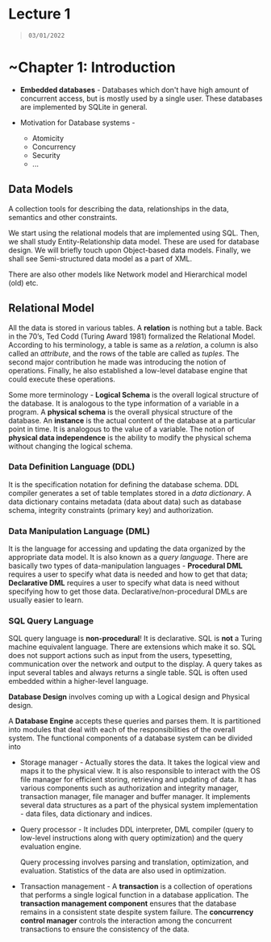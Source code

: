 # Lecture 1 

>  `03/01/2022`

# ~Chapter 1: Introduction

- **Embedded databases** - Databases which don't have high amount of concurrent access, but is mostly used by a single user. These databases are implemented by SQLite in general.
- Motivation for Database systems -

  - Atomicity
  - Concurrency
  - Security
  - ...

## Data Models 

A collection tools for describing the data, relationships in the data, semantics and other constraints.

We start using the relational models that are implemented using SQL. Then, we shall study Entity-Relationship data model. These are used for database design. We will briefly touch upon Object-based data models. Finally, we shall see Semi-structured data model as a part of XML. 

There are also other models like Network model and Hierarchical model (old) etc.

## Relational Model

All the data is stored in various tables. A **relation** is nothing but a table. Back in the 70’s, Ted Codd (Turing Award 1981) formalized the Relational Model. According to his terminology, a table is same as a *relation*, a column is also called an *attribute*, and the rows of the table are called as *tuples*. The second major contribution he made was introducing the notion of operations. Finally, he also established a low-level database engine that could execute these operations. 

Some more terminology - **Logical Schema** is the overall logical structure of the database. It is analogous to the type information of a variable in a program. A **physical schema** is the overall physical structure of the database. An **instance** is the actual content of the database at a particular point in time. It is analogous to the value of a variable. The notion of **physical data independence** is the ability to modify the physical schema without changing the logical schema.

### Data Definition Language (DDL)

It is the specification notation for defining the database schema. DDL compiler generates a set of table templates stored in a *data dictionary*. A data dictionary contains metadata (data about data) such as database schema, integrity constraints (primary key) and authorization.

### Data Manipulation Language (DML)

It is the language for accessing and updating the data organized by the appropriate data model. It is also known as a *query language*. There are basically two types of data-manipulation languages - **Procedural DML** requires a user to specify what data is needed and how to get that data; **Declarative DML** requires a user to specify what data is need without specifying how to get those data. Declarative/non-procedural DMLs are usually easier to learn. 

### SQL Query Language

SQL query language is **non-procedural**! It is declarative. SQL is **not** a Turing machine equivalent language. There are extensions which make it so. SQL does not support actions such as input from the users, typesetting, communication over the network and output to the display. A query takes as input several tables and always returns a single table. SQL is often used embedded within a higher-level language.

**Database Design** involves coming up with a Logical design and Physical design.

A **Database Engine** accepts these queries and parses them. It is partitioned into modules that deal with each of the responsibilities of the overall system. The functional components of a database system can be divided into

- Storage manager - Actually stores the data. It takes the logical view and maps it to the physical view. It is also responsible to interact with the OS file manager for efficient storing, retrieving and updating of data. It has various components such as authorization and integrity manager, transaction manager, file manager and buffer manager. It implements several data structures as a part of the physical system implementation - data files, data dictionary and indices.

- Query processor - It includes DDL interpreter, DML compiler (query to low-level instructions along with query optimization) and the query evaluation engine.

  Query processing involves parsing and translation, optimization, and evaluation. Statistics of the data are also used in optimization.

- Transaction management - A **transaction** is a collection of operations that performs a single logical function in a database application. The **transaction management component** ensures that the database remains in a consistent state despite system failure. The **concurrency control manager** controls the interaction among the concurrent transactions to ensure the consistency of the data.


